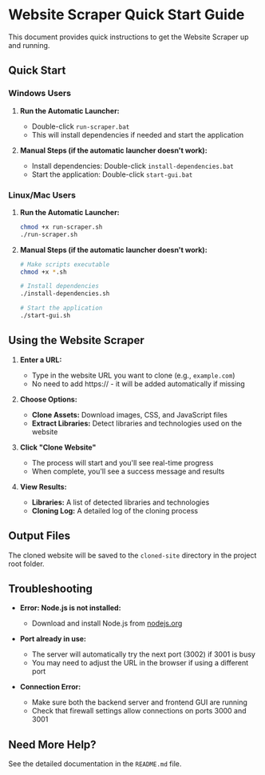 # Website Scraper Quick Start Guide

This document provides quick instructions to get the Website Scraper up and running.

## Quick Start

### Windows Users

1. **Run the Automatic Launcher:**
   - Double-click `run-scraper.bat`
   - This will install dependencies if needed and start the application

2. **Manual Steps (if the automatic launcher doesn't work):**
   - Install dependencies: Double-click `install-dependencies.bat`
   - Start the application: Double-click `start-gui.bat`

### Linux/Mac Users

1. **Run the Automatic Launcher:**
   ```bash
   chmod +x run-scraper.sh
   ./run-scraper.sh
   ```

2. **Manual Steps (if the automatic launcher doesn't work):**
   ```bash
   # Make scripts executable
   chmod +x *.sh
   
   # Install dependencies
   ./install-dependencies.sh
   
   # Start the application
   ./start-gui.sh
   ```

## Using the Website Scraper

1. **Enter a URL:**
   - Type in the website URL you want to clone (e.g., `example.com`)
   - No need to add https:// - it will be added automatically if missing

2. **Choose Options:**
   - **Clone Assets:** Download images, CSS, and JavaScript files
   - **Extract Libraries:** Detect libraries and technologies used on the website

3. **Click "Clone Website"**
   - The process will start and you'll see real-time progress
   - When complete, you'll see a success message and results

4. **View Results:**
   - **Libraries:** A list of detected libraries and technologies
   - **Cloning Log:** A detailed log of the cloning process

## Output Files

The cloned website will be saved to the `cloned-site` directory in the project root folder.

## Troubleshooting

- **Error: Node.js is not installed:**
  - Download and install Node.js from [nodejs.org](https://nodejs.org/)

- **Port already in use:**
  - The server will automatically try the next port (3002) if 3001 is busy
  - You may need to adjust the URL in the browser if using a different port

- **Connection Error:**
  - Make sure both the backend server and frontend GUI are running
  - Check that firewall settings allow connections on ports 3000 and 3001

## Need More Help?

See the detailed documentation in the `README.md` file. 
